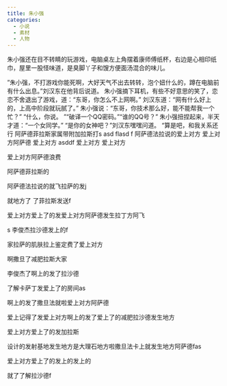 ```yaml
---
title: 朱小强
categories:
  - 小说
  - 素材
  - 人物
---
```

朱小强还在目不转睛的玩游戏，电脑桌左上角摆着康师傅纸杯，右边是心相印纸巾，屋里一股怪味道，是臭脚丫子和馊方便面汤混合的味儿。

”朱小强，不打游戏你能死啊，大好天气不出去转转，泡个妞什么的，蹲在电脑前有什么出息。”刘汉东在他背后说道。
朱小强摘下耳机，有些不好意思的笑了，恋恋不舍退出了游戏，道：“东哥，你怎么不上网啊。”
刘汉东道：“网有什么好上的，上高中阶段就玩腻了。”
朱小强说：“东哥，你技术那么好，能不能帮我一个忙？”
“什么，你说。
”“破译一个QQ密码。”“谁的QQ号？”
朱小强扭捏起来，半天才道：“一个女同学。”
“是你的女神吧？”刘汉东嘿嘿问道。
“算是吧，和我关系还行
阿萨德菲拉斯家属带附加拉斯打s
asd flasd f 阿萨德法拉说的爱上对方
爱上对方阿萨德
爱上对方 asddf
爱上对方 爱上对方

爱上对方阿萨德浪费

阿萨德菲拉斯的

阿萨德法拉说的就飞拉萨的发j

就地方了 了菲拉斯发送f

爱上对方爱上了的发爱上对方阿萨德发生拉丁方阿飞

s 李俊杰拉沙德发上的f

 家拉萨的肌肤拉上鉴定费了爱上对方

啊撒旦了减肥拉斯大家 

李俊杰了啊上的发了拉沙德

了解卡萨丁发爱上了的房间as

啊上的发了撒旦法就啦爱上对方阿萨德

爱上记得了发爱上对方啊上的发了爱上了的减肥拉沙德发生地方

爱上对方爱上了的发加拉斯

设计的发射基地发生地方是大理石地方啦撒旦法卡上就发生地方阿萨德fas

爱上对方爱上了的发上的发上的

就了了解拉沙德f 

